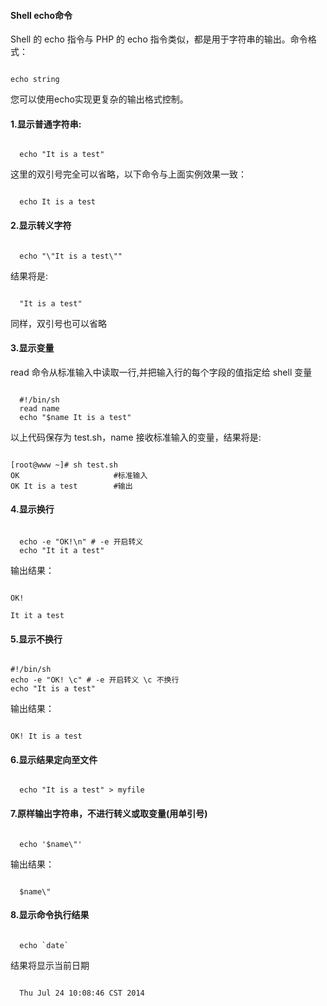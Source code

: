  
#### Shell echo命令


Shell 的 echo 指令与 PHP 的 echo 指令类似，都是用于字符串的输出。命令格式：

 
```

echo string

```
  您可以使用echo实现更复杂的输出格式控制。 

 
#### 1.显示普通字符串:

 
```

  echo "It is a test"

```
  这里的双引号完全可以省略，以下命令与上面实例效果一致：

 
```

  echo It is a test

```


#### 2.显示转义字符

 
```

  echo "\"It is a test\""

```
  结果将是:

 
```

  "It is a test"

```
  同样，双引号也可以省略

 
#### 3.显示变量

 read 命令从标准输入中读取一行,并把输入行的每个字段的值指定给 shell 变量

 
```

  #!/bin/sh
  read name 
  echo "$name It is a test"

```
 以上代码保存为 test.sh，name 接收标准输入的变量，结果将是: 

 
```

[root@www ~]# sh test.sh
OK                     #标准输入
OK It is a test        #输出

```
 
#### 4.显示换行

 
```

  echo -e "OK!\n" # -e 开启转义
  echo "It it a test"

```
 输出结果：

 
```

OK!

It it a test

```
 
#### 5.显示不换行



```

#!/bin/sh
echo -e "OK! \c" # -e 开启转义 \c 不换行
echo "It is a test"

```
 输出结果：

 
```

OK! It is a test

```
 
#### 6.显示结果定向至文件

 
```

  echo "It is a test" > myfile
```
 
#### 7.原样输出字符串，不进行转义或取变量(用单引号)



```

  echo '$name\"'
```
 输出结果：

 
```

  $name\"

```
 
#### 8.显示命令执行结果



```

  echo `date`
```
  结果将显示当前日期

 
```

  Thu Jul 24 10:08:46 CST 2014
```
 

